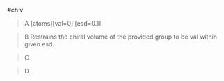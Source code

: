 #chiv

>A [atoms][val=0] [esd=0.1]

>B Restrains the chiral volume of the provided group to be val within given esd.

>C

>D
